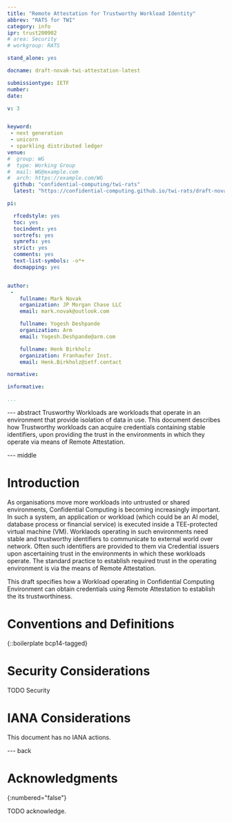 ```yaml
---
title: "Remote Attestation for Trustworthy Workload Identity"
abbrev: "RATS for TWI"
category: info
ipr: trust200902
# area: Security
# workgroup: RATS

stand_alone: yes

docname: draft-novak-twi-attestation-latest

submissiontype: IETF
number:
date:

v: 3


keyword:
 - next generation
 - unicorn
 - sparkling distributed ledger
venue:
#  group: WG
#  type: Working Group
#  mail: WG@example.com
#  arch: https://example.com/WG
  github: "confidential-computing/twi-rats"
  latest: "https://confidential-computing.github.io/twi-rats/draft-novak-twi-attestation.html"

pi:

  rfcedstyle: yes
  toc: yes
  tocindent: yes
  sortrefs: yes
  symrefs: yes
  strict: yes
  comments: yes
  text-list-symbols: -o*+
  docmapping: yes


author:
 -
    fullname: Mark Novak
    organization: JP Morgan Chase LLC
    email: mark.novak@outlook.com

    fullname: Yogesh Deshpande
    organization: Arm
    email: Yogesh.Deshpande@arm.com

    fullname: Henk Birkholz
    organization: Franhaufer Inst.
    email: Henk.Birkholz@ietf.contact

normative:

informative:

...
```


--- abstract
Trusworthy Workloads are workloads that operate in an environment that provide isolation of data in use.
This document describes how Trustworthy workloads can acquire credentials containing stable identifiers, upon providing the trust in the environments in which they operate via means of Remote Attestation.



--- middle

# Introduction

As organisations move more workloads into untrusted or shared environments, Confidential Computing is becoming increasingly important. In such a system, an application or workload (which could be an AI model, database process or financial service) is executed inside a TEE-protected virtual machine (VM). Worklaods operating in such environments need stable and trustworthy identifiers to communicate to external world over network. Often such identifiers are provided to them via Credential issuers upon ascertaining trust in the environments in which these workloads operate. The standard practice to establish required trust in the operating environment is via the means of Remote Attestation.

This draft specifies how a Workload operating in Confidential Computing Environment can obtain credentials using Remote Attestation to establish the its trustworthiness.


# Conventions and Definitions

{::boilerplate bcp14-tagged}


# Security Considerations

TODO Security


# IANA Considerations

This document has no IANA actions.


--- back

# Acknowledgments
{:numbered="false"}

TODO acknowledge.
